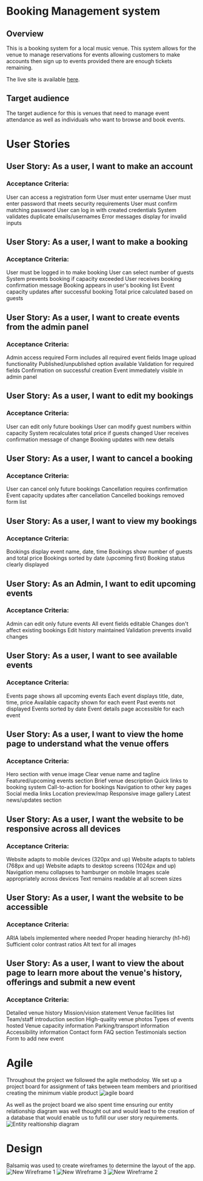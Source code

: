 # Booking Management system


## Overview

This is a booking system for a local music venue. This system allows for the venue to manage reservations for events allowing customers to make accounts then sign up to events
provided there are enough tickets remaining.

The live site is available  [here](https://miners-lantern-b436a12bd6f4.herokuapp.com/).

## Target audience
The target audience for this is venues that need to manage event attendance as well as individuals who want to browse and book events.

# User Stories

## User Story: As a user, I want to make an account

### Acceptance Criteria:

User can access a registration form
User must enter username
User must enter password that meets security requirements
User must confirm matching password
User can log in with created credentials
System validates duplicate emails/usernames
Error messages display for invalid inputs

## User Story: As a user, I want to make a booking

### Acceptance Criteria:

User must be logged in to make booking
User can select number of guests
System prevents booking if capacity exceeded
User receives booking confirmation message
Booking appears in user's booking list
Event capacity updates after successful booking
Total price calculated based on guests

## User Story: As a user, I want to create events from the admin panel

### Acceptance Criteria:

Admin access required
Form includes all required event fields
Image upload functionality
Published/unpublished option available
Validation for required fields
Confirmation on successful creation
Event immediately visible in admin panel

## User Story: As a user, I want to edit my bookings

### Acceptance Criteria:

User can edit only future bookings
User can modify guest numbers within capacity
System recalculates total price if guests changed
User receives confirmation message of change
Booking updates with new details

## User Story: As a user, I want to cancel a booking

### Acceptance Criteria:

User can cancel only future bookings
Cancellation requires confirmation
Event capacity updates after cancellation
Cancelled bookings removed form list

## User Story: As a user, I want to view my bookings

### Acceptance Criteria:

Bookings display event name, date, time
Bookings show number of guests and total price
Bookings sorted by date (upcoming first)
Booking status clearly displayed

## User Story: As an Admin, I want to edit upcoming events

### Acceptance Criteria:

Admin can edit only future events
All event fields editable
Changes don't affect existing bookings
Edit history maintained
Validation prevents invalid changes

## User Story: As a user, I want to see available events

### Acceptance Criteria:

Events page shows all upcoming events
Each event displays title, date, time, price
Available capacity shown for each event
Past events not displayed
Events sorted by date
Event details page accessible for each event

## User Story: As a user, I want to view the home page to understand what the venue offers

### Acceptance Criteria:

Hero section with venue image
Clear venue name and tagline
Featured/upcoming events section
Brief venue description
Quick links to booking system
Call-to-action for bookings
Navigation to other key pages
Social media links
Location preview/map
Responsive image gallery
Latest news/updates section

## User Story: As a user, I want the website to be responsive across all devices

### Acceptance Criteria:

Website adapts to mobile devices (320px and up)
Website adapts to tablets (768px and up)
Website adapts to desktop screens (1024px and up)
Navigation menu collapses to hamburger on mobile
Images scale appropriately across devices
Text remains readable at all screen sizes

## User Story: As a user, I want the website to be accessible

### Acceptance Criteria:

ARIA labels implemented where needed
Proper heading hierarchy (h1-h6)
Sufficient color contrast ratios
Alt text for all images

## User Story: As a user, I want to view the about page to learn more about the venue's history, offerings and submit a new event

### Acceptance Criteria:

Detailed venue history
Mission/vision statement
Venue facilities list
Team/staff introduction section
High-quality venue photos
Types of events hosted
Venue capacity information
Parking/transport information
Accessibility information
Contact form
FAQ section
Testimonials section
Form to add new event

# Agile
Throughout the project we followed the agile methodoloy. We set up a project board for assignment of taks between team members and prioritised creating the  minimum viable product
![agile board](https://github.com/user-attachments/assets/7c7a0f9f-9e8c-4a46-8da9-bfd9fbe055a0)

As well as the project board we also spent time ensuring our entity relationship diagram was well thought out and would lead to the creation of a database that would enable us to fufill our user story requirements.
![Entity realtionship diagram](https://github.com/user-attachments/assets/72adc638-c6f7-4c4e-bd03-dc8bae254857)


# Design
Balsamiq was used to create wireframes to determine the layout of the app.
![New Wireframe 1](https://github.com/user-attachments/assets/8c569a78-07bc-4ca8-bf24-64ef2c4cf881)
![New Wireframe 3](https://github.com/user-attachments/assets/3fdd68f1-a2da-49cd-8624-b258fc31f927)
![New Wireframe 2](https://github.com/user-attachments/assets/2610f37f-b631-4c6e-b344-ce7cafb6997e)
